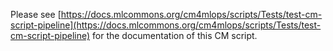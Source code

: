Please see [https://docs.mlcommons.org/cm4mlops/scripts/Tests/test-cm-script-pipeline](https://docs.mlcommons.org/cm4mlops/scripts/Tests/test-cm-script-pipeline) for the documentation of this CM script.
